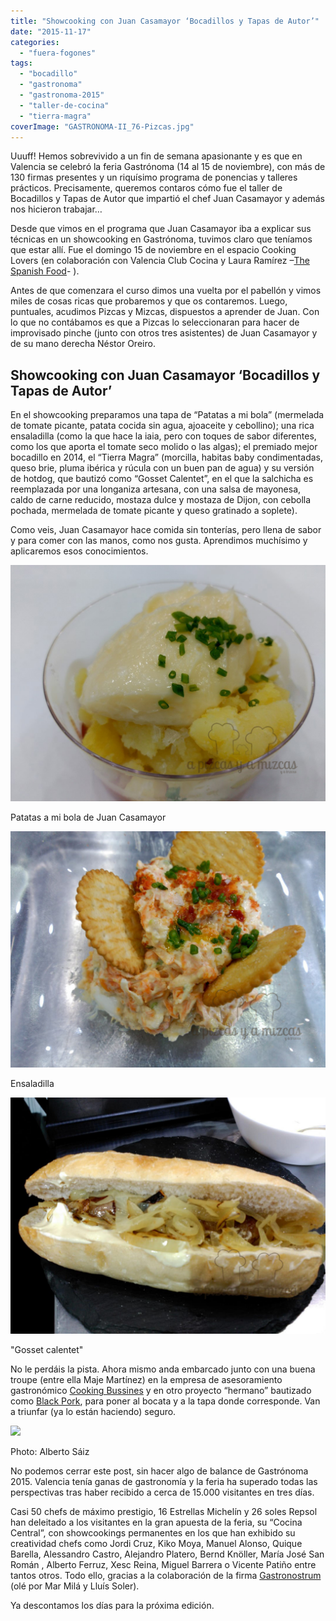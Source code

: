 ```yaml
---
title: "Showcooking con Juan Casamayor ‘Bocadillos y Tapas de Autor’"
date: "2015-11-17"
categories:
  - "fuera-fogones"
tags:
  - "bocadillo"
  - "gastronoma"
  - "gastronoma-2015"
  - "taller-de-cocina"
  - "tierra-magra"
coverImage: "GASTRONOMA-II_76-Pizcas.jpg"
---
```


Uuuff! Hemos sobrevivido a un fin de semana apasionante y es que en Valencia se celebró la feria Gastrónoma (14 al 15 de noviembre), con más de 130 firmas presentes y un riquísimo programa de ponencias y talleres prácticos. Precisamente, queremos contaros cómo fue el taller de Bocadillos y Tapas de Autor que impartió el chef Juan Casamayor y además nos hicieron trabajar…

Desde que vimos en el programa que Juan Casamayor iba a explicar sus técnicas en un showcooking en Gastrónoma, tuvimos claro que teníamos que estar allí. Fue el domingo 15 de noviembre en el espacio Cooking Lovers (en colaboración con Valencia Club Cocina y Laura Ramírez –[The Spanish Food](http://www.thespanishfood.es/)\- ).

Antes de que comenzara el curso dimos una vuelta por el pabellón y vimos miles de cosas ricas que probaremos y que os contaremos. Luego, puntuales, acudimos Pizcas y Mizcas, dispuestos a aprender de Juan. Con lo que no contábamos es que a Pizcas lo seleccionaran para hacer de improvisado pinche (junto con otros tres asistentes) de Juan Casamayor y de su mano derecha Néstor Oreiro.

## Showcooking con Juan Casamayor ‘Bocadillos y Tapas de Autor’

En el showcooking preparamos una tapa de “Patatas a mi bola” (mermelada de tomate picante, patata cocida sin agua, ajoaceite y cebollino); una rica ensaladilla (como la que hace la iaia, pero con toques de sabor diferentes, como los que aporta el tomate seco molido o las algas); el premiado mejor bocadillo en 2014, el “Tierra Magra” (morcilla, habitas baby condimentadas, queso brie, pluma ibérica y rúcula con un buen pan de agua) y su versión de hotdog, que bautizó como “Gosset Calentet”, en el que la salchicha es reemplazada por una longaniza artesana, con una salsa de mayonesa, caldo de carne reducido, mostaza dulce y mostaza de Dijon, con cebolla pochada, mermelada de tomate picante y queso gratinado a soplete).

Como veis, Juan Casamayor hace comida sin tonterías, pero llena de sabor y para comer con las manos, como nos gusta. Aprendimos muchísimo y aplicaremos esos conocimientos.

![](images/IMG_20151115_122056-Pizcas.jpg)

Patatas a mi bola de Juan Casamayor

![](images/IMG_20151115_123344-Pizcas.jpg)

Ensaladilla

![](images/IMG_20151115_123439-Pizcas.jpg)

"Gosset calentet"

No le perdáis la pista. Ahora mismo anda embarcado junto con una buena troupe (entre ella Maje Martínez) en la empresa de asesoramiento gastronómico [Cooking Bussines](http://cookingbusiness.es) y en otro proyecto “hermano” bautizado como [Black Pork](http://www.blackpork.es/), para poner al bocata y a la tapa donde corresponde. Van a triunfar (ya lo están haciendo) seguro.

![](images/20151115-Gastrónoma-166-Pizcas.jpg)

Photo: Alberto Sáiz

No podemos cerrar este post, sin hacer algo de balance de Gastrónoma 2015. Valencia tenía ganas de gastronomía y la feria ha superado todas las perspectivas tras haber recibido a cerca de 15.000 visitantes en tres días.

Casi 50 chefs de máximo prestigio, 16 Estrellas Michelín y 26 soles Repsol han deleitado a los visitantes en la gran apuesta de la feria, su “Cocina Central”, con showcookings permanentes en los que han exhibido su creatividad chefs como Jordi Cruz, Kiko Moya, Manuel Alonso, Quique Barella, Alessandro Castro, Alejandro Platero, Bernd Knöller, María José San Román , Alberto Ferruz, Xesc Reina, Miguel Barrera o Vicente Patiño entre tantos otros. Todo ello, gracias a la colaboración de la firma [Gastronostrum](http://www.gastronostrum.com/) (olé por Mar Milá y Lluís Soler).

Ya descontamos los días para la próxima edición.
